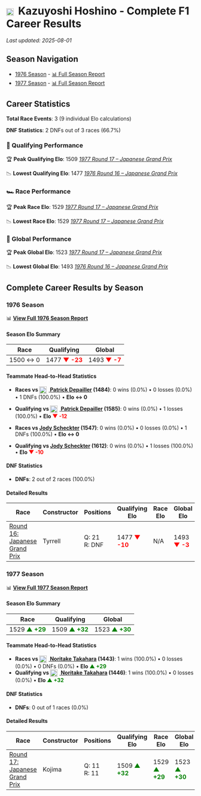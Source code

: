 # <img src="https://upload.wikimedia.org/wikipedia/commons/9/9e/Flag_of_Japan.svg" alt="Japan" width="20" height="auto" style="vertical-align: middle; margin-right: 5px;" onerror="this.outerHTML='🇯🇵'; this.style.marginRight='5px';"/> Kazuyoshi Hoshino - Complete F1 Career Results

*Last updated: 2025-08-01*

## Season Navigation

- [1976 Season](#1976-season) - [📊 Full Season Report](../seasons/1976-season-report)
- [1977 Season](#1977-season) - [📊 Full Season Report](../seasons/1977-season-report)

## Career Statistics

**Total Race Events**: 3 (9 individual Elo calculations)

**DNF Statistics**: 2 DNFs out of 3 races (66.7%)

### 🏁 Qualifying Performance

🏆 **Peak Qualifying Elo**: 1509
   *[1977 Round 17 – Japanese Grand Prix](../seasons/1977-season-report#round-17-japanese-grand-prix)*

📉 **Lowest Qualifying Elo**: 1477
   *[1976 Round 16 – Japanese Grand Prix](../seasons/1976-season-report#round-16-japanese-grand-prix)*

### 🏎️ Race Performance

🏆 **Peak Race Elo**: 1529
   *[1977 Round 17 – Japanese Grand Prix](../seasons/1977-season-report#round-17-japanese-grand-prix)*

📉 **Lowest Race Elo**: 1529
   *[1977 Round 17 – Japanese Grand Prix](../seasons/1977-season-report#round-17-japanese-grand-prix)*

### 🌟 Global Performance

🏆 **Peak Global Elo**: 1523
   *[1977 Round 17 – Japanese Grand Prix](../seasons/1977-season-report#round-17-japanese-grand-prix)*

📉 **Lowest Global Elo**: 1493
   *[1976 Round 16 – Japanese Grand Prix](../seasons/1976-season-report#round-16-japanese-grand-prix)*


## Complete Career Results by Season

### 1976 Season

📊 **[View Full 1976 Season Report](../seasons/1976-season-report)**

#### Season Elo Summary

| Race | Qualifying | Global |
|------|------------|--------|
| 1500 ↔ 0 | 1477 **<span style="color: red;">▼ -23</span>** | 1493 **<span style="color: red;">▼ -7</span>** |

#### Teammate Head-to-Head Statistics

- **Races vs [<img src="https://upload.wikimedia.org/wikipedia/commons/c/c3/Flag_of_France.svg" alt="France" width="20" height="auto" style="vertical-align: middle; margin-right: 5px;" onerror="this.outerHTML='🇫🇷'; this.style.marginRight='5px';"/> Patrick Depailler](patrick-depailler) (1484)**: 0 wins (0.0%) • 0 losses (0.0%) • 1 DNFs (100.0%) • **Elo ↔ 0**
- **Qualifying vs [<img src="https://upload.wikimedia.org/wikipedia/commons/c/c3/Flag_of_France.svg" alt="France" width="20" height="auto" style="vertical-align: middle; margin-right: 5px;" onerror="this.outerHTML='🇫🇷'; this.style.marginRight='5px';"/> Patrick Depailler](patrick-depailler) (1585)**: 0 wins (0.0%) • 1 losses (100.0%) • **Elo <span style="color: red;">▼ -12</span>**

- **Races vs [Jody Scheckter](jody-scheckter) (1547)**: 0 wins (0.0%) • 0 losses (0.0%) • 1 DNFs (100.0%) • **Elo ↔ 0**
- **Qualifying vs [Jody Scheckter](jody-scheckter) (1612)**: 0 wins (0.0%) • 1 losses (100.0%) • **Elo <span style="color: red;">▼ -10</span>**

#### DNF Statistics

- **DNFs**: 2 out of 2 races (100.0%)

#### Detailed Results

| Race | Constructor | Positions | Qualifying Elo | Race Elo | Global Elo | Teammate |
|------|-------------|-----------|----------------|----------|------------|----------|
| [Round 16: Japanese Grand Prix](../seasons/1976-season-report#round-16-japanese-grand-prix) | Tyrrell | Q: 21<br/>R: DNF | 1477 **<span style="color: red;">▼ -10</span>** | N/A | 1493 **<span style="color: red;">▼ -3</span>** | [<img src="https://upload.wikimedia.org/wikipedia/commons/c/c3/Flag_of_France.svg" alt="France" width="20" height="auto" style="vertical-align: middle; margin-right: 5px;" onerror="this.outerHTML='🇫🇷'; this.style.marginRight='5px';"/> Patrick Depailler](patrick-depailler)<br/>Q: 13<br/>R: 2 |

### 1977 Season

📊 **[View Full 1977 Season Report](../seasons/1977-season-report)**

#### Season Elo Summary

| Race | Qualifying | Global |
|------|------------|--------|
| 1529 **<span style="color: green;">▲ +29</span>** | 1509 **<span style="color: green;">▲ +32</span>** | 1523 **<span style="color: green;">▲ +30</span>** |

#### Teammate Head-to-Head Statistics

- **Races vs [<img src="https://upload.wikimedia.org/wikipedia/commons/9/9e/Flag_of_Japan.svg" alt="Japan" width="20" height="auto" style="vertical-align: middle; margin-right: 5px;" onerror="this.outerHTML='🇯🇵'; this.style.marginRight='5px';"/> Noritake Takahara](noritake-takahara) (1443)**: 1 wins (100.0%) • 0 losses (0.0%) • 0 DNFs (0.0%) • **Elo <span style="color: green;">▲ +29</span>**
- **Qualifying vs [<img src="https://upload.wikimedia.org/wikipedia/commons/9/9e/Flag_of_Japan.svg" alt="Japan" width="20" height="auto" style="vertical-align: middle; margin-right: 5px;" onerror="this.outerHTML='🇯🇵'; this.style.marginRight='5px';"/> Noritake Takahara](noritake-takahara) (1446)**: 1 wins (100.0%) • 0 losses (0.0%) • **Elo <span style="color: green;">▲ +32</span>**

#### DNF Statistics

- **DNFs**: 0 out of 1 races (0.0%)

#### Detailed Results

| Race | Constructor | Positions | Qualifying Elo | Race Elo | Global Elo | Teammate |
|------|-------------|-----------|----------------|----------|------------|----------|
| [Round 17: Japanese Grand Prix](../seasons/1977-season-report#round-17-japanese-grand-prix) | Kojima | Q: 11<br/>R: 11 | 1509 **<span style="color: green;">▲ +32</span>** | 1529 **<span style="color: green;">▲ +29</span>** | 1523 **<span style="color: green;">▲ +30</span>** | [<img src="https://upload.wikimedia.org/wikipedia/commons/9/9e/Flag_of_Japan.svg" alt="Japan" width="20" height="auto" style="vertical-align: middle; margin-right: 5px;" onerror="this.outerHTML='🇯🇵'; this.style.marginRight='5px';"/> Noritake Takahara](noritake-takahara)<br/>Q: 19<br/>R: 22 |

